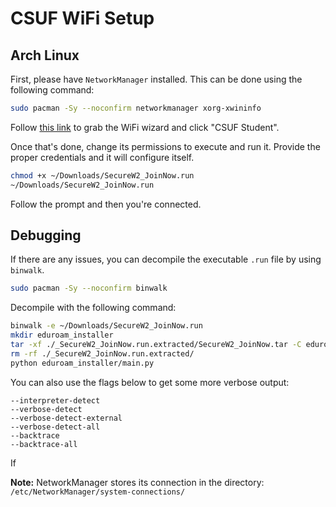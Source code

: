 # CSUF WiFi Setup

## Arch Linux

First, please have `NetworkManager` installed.
This can be done using the following command:

```bash
sudo pacman -Sy --noconfirm networkmanager xorg-xwininfo
```

Follow [this link](http://wireless.fullerton.edu/eduroam/) to grab the WiFi wizard and click "CSUF Student".

Once that's done, change its permissions to execute and run it.
Provide the proper credentials and it will configure itself.

```bash 
chmod +x ~/Downloads/SecureW2_JoinNow.run
~/Downloads/SecureW2_JoinNow.run
```

Follow the prompt and then you're connected.

## Debugging

If there are any issues, you can decompile the executable `.run` file by using `binwalk`.

```bash
sudo pacman -Sy --noconfirm binwalk
```

Decompile with the following command:

```bash
binwalk -e ~/Downloads/SecureW2_JoinNow.run
mkdir eduroam_installer
tar -xf ./_SecureW2_JoinNow.run.extracted/SecureW2_JoinNow.tar -C eduroam_installer
rm -rf ./_SecureW2_JoinNow.run.extracted/
python eduroam_installer/main.py
```

You can also use the flags below to get some more verbose output:

```
--interpreter-detect
--verbose-detect
--verbose-detect-external
--verbose-detect-all
--backtrace
--backtrace-all
```

If

**Note:** NetworkManager stores its connection in the directory: `/etc/NetworkManager/system-connections/`

